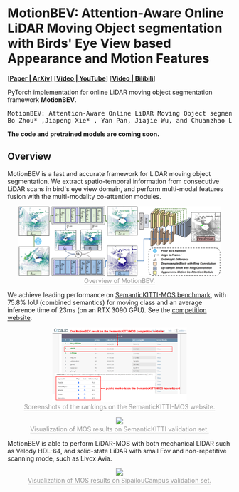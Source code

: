 # MotionBEV: Attention-Aware Online LiDAR Moving Object segmentation with Birds' Eye View based Appearance and Motion Features
[[**Paper | ArXiv**]](https://arxiv.org/abs/2305.07336)
[[**Video | YouTube**]](https://youtu.be/kOc7gJ72J-g)
[[**Video | Bilibili**]](https://www.bilibili.com/video/BV1Fs4y1G7V2)

PyTorch implementation for online LiDAR moving object segmentation framework **MotionBEV**.

<pre>
MotionBEV: Attention-Aware Online LiDAR Moving Object segmentation with Birds' Eye View based Appearance and Motion Features.
Bo Zhou* ,Jiapeng Xie* , Yan Pan, Jiajie Wu, and Chuanzhao Lu.
</pre>

**The code and pretrained models are coming soon.**
## Overview
MotionBEV is a fast and accurate framework for LiDAR moving object segmentation. We extract spatio-temporal information from consecutive LiDAR scans in bird's eye view domain, and perform multi-modal features fusion with the multi-modality co-attention modules.
<p align="center">
        <img src="imgs/overview.png" width="90%"> 
</p>
<p align="center" style="margin-top: -15px;">
    <span style="color:orange; border-bottom: 1px solid #d9d9d9;
        display: inline-block;
        color: #999;
        text-align: center;">Overview of MotionBEV.</span>
</p>

We achieve leading performance on [SemanticKITTI-MOS benchmark](http://semantic-kitti.org/tasks.html#mos), with 75.8% IoU (combined semantics) for moving class and an average inference time of 23ms (on an RTX 3090 GPU). See the [competition website](https://codalab.lisn.upsaclay.fr/competitions/7088).
<p align="center">
        <img src="imgs/leaderboard.png" width="60%"> 
</p>
<p align="center" style="margin-top: -15px;">
    <span style="color:orange; border-bottom: 1px solid #d9d9d9;
        display: inline-block;
        color: #999;
        text-align: center;">Screenshots of the rankings on the SemanticKITTI-MOS website.</span>
</p>


<p align="center">
        <img src="imgs/kitti08.gif" width="90%"> 
</p>
<p align="center" style="margin-top: -15px;">
    <span style="color:orange; border-bottom: 1px solid #d9d9d9;
        display: inline-block;
        color: #999;
        text-align: center;">Visualization of MOS results on SemanticKITTI validation set.</span>
</p>

MotionBEV is able to perform LiDAR-MOS with both mechanical LIDAR such as Velody HDL-64, and solid-state LiDAR with small Fov and non-repetitive scanning mode, such as Livox Avia.
<p align="center">
        <img src="imgs/livox06.gif" width="90%"> 
</p>
<p align="center" style="margin-top: -15px;">
    <span style="color:orange; border-bottom: 1px solid #d9d9d9;
        display: inline-block;
        color: #999;
        text-align: center;">Visualization of MOS results on SipailouCampus validation set.</span>
</p>
